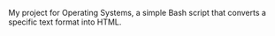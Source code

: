 My project for Operating Systems, a simple Bash script that converts a specific text format into HTML. 
